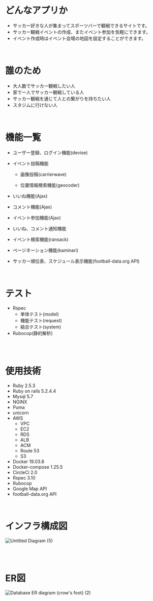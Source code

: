 # どんなアプリか
* サッカー好きな人が集まってスポーツバーで観戦できるサイトです。
* サッカー観戦イベントの作成、またイベント参加を気軽にできます。
* イベント作成時はイベント会場の地図を設定することができます。
<br>

# 誰のため
* 大人数でサッカー観戦したい人
* 家で一人でサッカー観戦している人
* サッカー観戦を通じて人との繋がりを持ちたい人
* スタジムに行けない人
<br>

# 機能一覧
* ユーザー登録、ログイン機能(devise)

* イベント投稿機能
  * 画像投稿(carrierwave)
 
  * 位置情報検索機能(geocoder)

* いいね機能(Ajax)
 
* コメント機能(Ajax)
 
* イベント参加機能(Ajax)
 
* いいね、コメント通知機能
 
* イベント検索機能(ransack)
 
* ページネーション機能(kaminari)
 
* サッカー順位表、スケジュール表示機能(football-data.org API)
<br>

# テスト
* Rspec
  * 単体テスト(model)
  * 機能テスト(request)
  * 結合テスト(system)
* Rubocop(静的解析)
<br>
<br>

# 使用技術

* Ruby 2.5.3
* Ruby on rails 5.2.4.4
* Mysql 5.7
* NGINX
* Puma
* unicorn
* AWS
  * VPC
  * EC2
  * RDS
  * ALB
  * ACM
  * Route 53
  * S3
* Docker 19.03.8
* Docker-compose 1.25.5
* CircleCi 2.0
* Rspec 3.10
* Rubocop
* Google Map API
* football-data.org API 
<br>


# インフラ構成図

![Untitled Diagram (5)](https://user-images.githubusercontent.com/70948169/117803902-19a2c880-b292-11eb-8021-0c95dbe18276.png)

<br>
<br>

# ER図

![Database ER diagram (crow's foot) (2)](https://user-images.githubusercontent.com/70948169/117804107-55d62900-b292-11eb-9ea6-853d0d2fe293.png)


